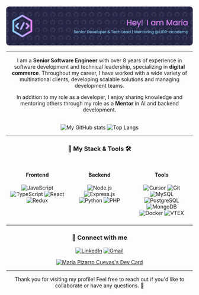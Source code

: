 <div align="center">

![Salute](./media/github-header-image.png)

---

I am a **Senior Software Engineer** with over 8 years of experience in software development and technical leadership, specializing in **digital commerce**. Throughout my career, I have worked with a wide variety of multinational clients, developing scalable solutions and managing development teams.

In addition to my role as a developer, I enjoy sharing knowledge and mentoring others through my role as a **Mentor** in AI and backend development. 

<br/>  

<img src="https://github-readme-stats.vercel.app/api?username=Edain92&show_icons=true&theme=tokyonight" alt="My GitHub stats" width="45%" />
<img src="https://github-readme-stats.vercel.app/api/top-langs/?username=Edain92&layout=compact&theme=tokyonight" alt="Top Langs" width="45%" />  

<br/>  

---

### 🚀 My Stack & Tools 🛠️

<div style="display: flex; justify-content: space-around;">
  <div style="flex: 1; text-align: center; padding: 10px;">
    <h4>Frontend</h4>
      <img src="https://img.shields.io/badge/JavaScript-F7DF1E?style=for-the-badge&logo=javascript&logoColor=black" alt="JavaScript" height="30" />
      <img src="https://img.shields.io/badge/TypeScript-3178C6?style=for-the-badge&logo=typescript&logoColor=white" alt="TypeScript" height="30" />
      <img src="https://img.shields.io/badge/React-20232A?style=for-the-badge&logo=react&logoColor=61DAFB" alt="React" height="30" />
      <img src="https://img.shields.io/badge/Redux-593D88?style=for-the-badge&logo=redux&logoColor=white" alt="Redux" height="30" />
  </div>

  <div style="flex: 1; text-align: center; padding: 10px;">
    <h4>Backend</h4>
      <img src="https://img.shields.io/badge/Node.js-43853D?style=for-the-badge&logo=node.js&logoColor=white" alt="Node.js" height="30" />
      <img src="https://img.shields.io/badge/Express.js-404D59?style=for-the-badge" alt="Express.js" height="30" />
      <img src="https://img.shields.io/badge/Python-3670A0?style=for-the-badge&logo=python&logoColor=ffdd54" alt="Python" height="30" />
      <img src="https://img.shields.io/badge/PHP-777BB4?style=for-the-badge&logo=php&logoColor=white" alt="PHP" height="30" />
  </div>

  <div style="flex: 1; text-align: center; padding: 10px;">
    <h4>Tools</h4>
      <img src="https://img.shields.io/badge/Cursor-222222?style=for-the-badge&logo=cursor&logoColor=white" alt="Cursor" height="25" />
      <img src="https://img.shields.io/badge/Git-F05032?style=for-the-badge&logo=git&logoColor=white" alt="Git" height="25" />
      <img src="https://img.shields.io/badge/MySQL-00000F?style=for-the-badge&logo=mysql&logoColor=white" alt="MySQL" height="25" />
      <img src="https://img.shields.io/badge/PostgreSQL-336791?style=for-the-badge&logo=postgresql&logoColor=white" alt="PostgreSQL" height="25" />
      <img src="https://img.shields.io/badge/MongoDB-4EA94B?style=for-the-badge&logo=mongodb&logoColor=white" alt="MongoDB" height="25" />
      <img src="https://img.shields.io/badge/Docker-2CA5E0?style=for-the-badge&logo=docker&logoColor=white" alt="Docker" height="25" />
      <img src="https://img.shields.io/badge/VTEX-F71963?style=for-the-badge&logo=vtex&logoColor=white" alt="VTEX" height="25" />
  </div>
</div>

---

### 🎯 Connect with me

[![LinkedIn](https://img.shields.io/badge/LinkedIn-0077B5?style=for-the-badge&logo=linkedin&logoColor=white)](https://www.linkedin.com/in/maria-pizarro-cuevas/)
[![Gmail](https://img.shields.io/badge/Gmail-D14836?style=for-the-badge&logo=gmail&logoColor=white)](mailto:mpizarrocuevas@gmail.com)

<a href="https://app.daily.dev/edain"><img src="https://api.daily.dev/devcards/v2/OEK7UERSv.png?type=default&r=pwo" width="356" alt="María Pizarro Cuevas's Dev Card"/></a>

---

Thank you for visiting my profile! Feel free to reach out if you'd like to collaborate or have any questions. 🚀
</div>
